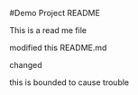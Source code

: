 #Demo Project README

This is a read me file

modified this README.md

changed

this is bounded to cause trouble